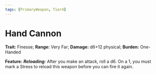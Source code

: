 ```yaml
---
tags: [PrimaryWeapon, Tier4]
---
```

# Hand Cannon

**Trait:** Finesse; **Range:** Very Far; **Damage:** d6+12 physical; **Burden:** One-Handed

**Feature:** ***Reloading:*** After you make an attack, roll a d6. On a 1, you must mark a Stress to reload this weapon before you can fire it again.
